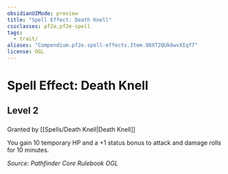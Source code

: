 ```yaml
---
obsidianUIMode: preview
title: "Spell Effect: Death Knell"
cssclasses: pf2e,pf2e-spell
tags:
  - trait/
aliases: "Compendium.pf2e.spell-effects.Item.98XT2QUk6wvXIqf7"
license: OGL
---
```

# Spell Effect: Death Knell
## Level 2
### 






Granted by [[Spells/Death Knell|Death Knell]]

You gain 10 temporary HP and a +1 status bonus to attack and damage rolls for 10 minutes.

*Source: Pathfinder Core Rulebook*
*OGL*